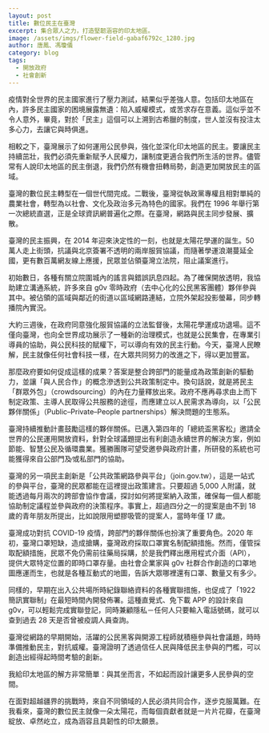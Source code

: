 ```yaml
---
layout: post
title: 數位民主在臺灣
excerpt: 集合眾人之力，打造堅韌涵容的印太地區。
image: /assets/imgs/flower-field-gabaf6792c_1280.jpg
author: 唐鳳、馮瓊儀
category: blog
tags:
  - 開放政府
  - 社會創新
---
```


疫情對全世界的民主國家進行了壓力測試，結果似乎差強人意。包括印太地區在內，許多民主國家的困境展露無遺：陷入威權模式，或苦求存在意義。這似乎並不令人意外，畢竟，對於「民主」這個可以上溯到古希臘的制度，世人並沒有投注太多心力，去讓它與時俱進。

相較之下，臺灣展示了如何運用公民參與，強化並深化印太地區的民主。要讓民主持續茁壯，我們必須先重新賦予人民權力，讓制度更適合我們所生活的世界。儘管常有人說印太地區的民主倒退，我們仍然有機會扭轉局勢，創造更加開放民主的區域。 

臺灣的數位民主轉型在一個世代間完成。二戰後，臺灣從執政黨專權且相對單純的農業社會，轉型為以社會、文化及政治多元為特色的國家。我們在 1996 年舉行第一次總統直選，正是全球資訊網普遍化之際。在臺灣，網路與民主同步發展、擴散。

臺灣的民主振興，在 2014 年迎來決定性的一刻，也就是太陽花學運的誕生。50 萬人走上街頭，抗議與北京簽署不透明的兩岸服貿協議，而隨著學運浪潮蔓延全國，更有數百萬網友線上應援，民眾並佔領臺灣立法院，阻止議案進行。

初始數日，各種有關立院圍城內的謠言與錯誤訊息四起。為了確保開放透明，我協助建立溝通系統，許多來自 g0v 零時政府（去中心化的公民黑客團體）夥伴參與其中。被佔領的區域與鄰近的街道以區域網路連結，立院外架起投影螢幕，同步轉播院內實況。

大約三週後，在政府同意強化服貿協議的立法監督後，太陽花學運成功退場。這不僅向臺灣，也向全世界成功展示了一種新的治理模式，也就是公民集會，在專業引導員的協助，與公民科技的賦權下，可以導向有效的民主行動。今天，臺灣人民瞭解，民主就像任何社會科技一樣，在大眾共同努力的改進之下，得以更加豐富。

那麼政府要如何促成這樣的成果？答案是整合跨部門的能量成為政策創新的驅動力，並讓「與人民合作」的概念滲透到公共政策制定中。換句話說，就是將民主「群眾外包」（crowdsourcing）的內在力量釋放出來。政府不應再尋求由上而下制定政策、主導人民取得公共服務的途徑，而應建立以人民需求為導向，以「公民夥伴關係」（Public–Private–People partnerships）解決問題的生態系。

臺灣持續推動計畫鼓勵這樣的夥伴關係。已邁入第四年的「總統盃黑客松」邀請全世界的公民運用開放資料，針對全球議題提出有利創造永續世界的解決方案，例如節能、智慧公民及循環農業。獲勝團隊可望受邀參與政府計畫，所研發的系統也可能獲得來自公部門及∕或私部門的協助。

臺灣的另一項民主創新是「公共政策網路參與平台」（join.gov.tw），這是一站式的參與平台，臺灣的民眾都能在這裡提出政策建言。只要超過 5,000 人附議，就能透過每月兩次的跨部會協作會議，探討如何將提案納入政策，確保每一個人都能協助制定議程並參與政府的決策程序。事實上，超過四分之一的提案是由不到 18 歲的青年朋友所提出，比如說限用塑膠吸管的提案人，當時年僅 17 歲。

臺灣成功對抗 COVID-19 疫情，跨部門的夥伴關係也扮演了重要角色。2020 年初，臺灣口罩短缺，造成搶購，臺灣政府採取口罩實名制配額措施。然而，僅管採取配額措施，民眾不免仍需前往藥局採購，於是我們釋出應用程式介面（API），提供大眾特定位置的即時口罩存量。由社會企業家與 g0v 社群合作創造的口罩地圖應運而生，也就是各種互動式的地圖，告訴大眾哪裡還有口罩、數量又有多少。

同樣的，早期在出入公共場所時紀錄聯絡資料的各種實聯措施，也促成了「1922 簡訊實聯制」在最短時間內開發佈署。這種直覺式、免下載 APP 的設計來自 g0v，可以輕鬆完成實聯登記，同時兼顧隱私－任何人只要輸入電話號碼，就可以查到過去 28 天是否曾被疫調人員查詢。

臺灣從網路的早期開始，活躍的公民黑客與開源工程師就積極參與社會議題，時時準備推動民主，對抗威權。臺灣證明了透過信任人民與降低民主參與的門檻，可以創造出經得起時間考驗的創新。

我給印太地區的解方非常簡單：與其坐而言，不如起而設計讓更多人民參與的空間。

在面對超越疆界的挑戰時，來自不同領域的人民必須共同合作，逐步克服萬難。在我看來，臺灣的數位民主就像一朵太陽花，而每個貢獻者就是一片片花瓣，在臺灣綻放、卓然屹立，成為涵容且具韌性的印太願景。
